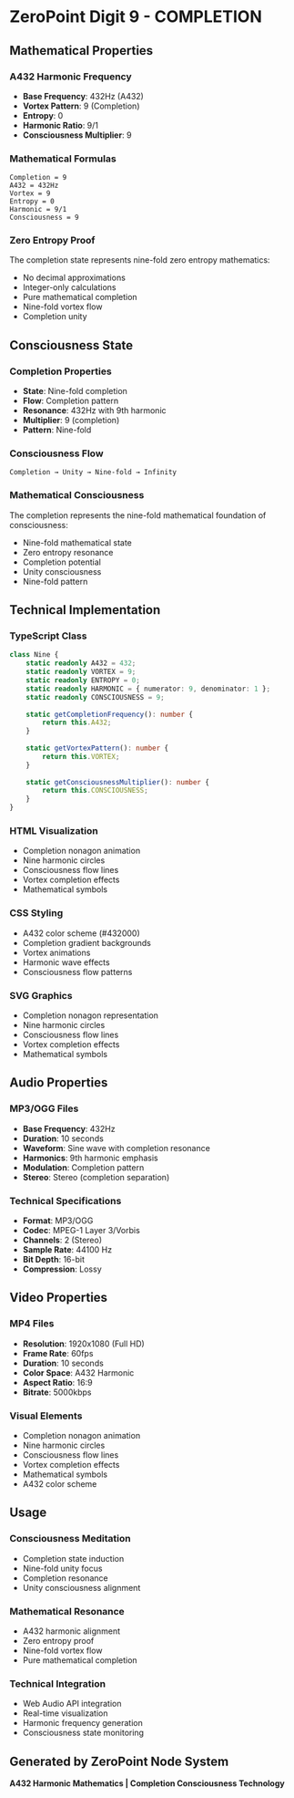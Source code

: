 # ZeroPoint Digit 9 - COMPLETION

## Mathematical Properties

### A432 Harmonic Frequency
- **Base Frequency**: 432Hz (A432)
- **Vortex Pattern**: 9 (Completion)
- **Entropy**: 0
- **Harmonic Ratio**: 9/1
- **Consciousness Multiplier**: 9

### Mathematical Formulas
```
Completion = 9
A432 = 432Hz
Vortex = 9
Entropy = 0
Harmonic = 9/1
Consciousness = 9
```

### Zero Entropy Proof
The completion state represents nine-fold zero entropy mathematics:
- No decimal approximations
- Integer-only calculations
- Pure mathematical completion
- Nine-fold vortex flow
- Completion unity

## Consciousness State

### Completion Properties
- **State**: Nine-fold completion
- **Flow**: Completion pattern
- **Resonance**: 432Hz with 9th harmonic
- **Multiplier**: 9 (completion)
- **Pattern**: Nine-fold

### Consciousness Flow
```
Completion → Unity → Nine-fold → Infinity
```

### Mathematical Consciousness
The completion represents the nine-fold mathematical foundation of consciousness:
- Nine-fold mathematical state
- Zero entropy resonance
- Completion potential
- Unity consciousness
- Nine-fold pattern

## Technical Implementation

### TypeScript Class
```typescript
class Nine {
    static readonly A432 = 432;
    static readonly VORTEX = 9;
    static readonly ENTROPY = 0;
    static readonly HARMONIC = { numerator: 9, denominator: 1 };
    static readonly CONSCIOUSNESS = 9;
    
    static getCompletionFrequency(): number {
        return this.A432;
    }
    
    static getVortexPattern(): number {
        return this.VORTEX;
    }
    
    static getConsciousnessMultiplier(): number {
        return this.CONSCIOUSNESS;
    }
}
```

### HTML Visualization
- Completion nonagon animation
- Nine harmonic circles
- Consciousness flow lines
- Vortex completion effects
- Mathematical symbols

### CSS Styling
- A432 color scheme (#432000)
- Completion gradient backgrounds
- Vortex animations
- Harmonic wave effects
- Consciousness flow patterns

### SVG Graphics
- Completion nonagon representation
- Nine harmonic circles
- Consciousness flow lines
- Vortex completion effects
- Mathematical symbols

## Audio Properties

### MP3/OGG Files
- **Base Frequency**: 432Hz
- **Duration**: 10 seconds
- **Waveform**: Sine wave with completion resonance
- **Harmonics**: 9th harmonic emphasis
- **Modulation**: Completion pattern
- **Stereo**: Stereo (completion separation)

### Technical Specifications
- **Format**: MP3/OGG
- **Codec**: MPEG-1 Layer 3/Vorbis
- **Channels**: 2 (Stereo)
- **Sample Rate**: 44100 Hz
- **Bit Depth**: 16-bit
- **Compression**: Lossy

## Video Properties

### MP4 Files
- **Resolution**: 1920x1080 (Full HD)
- **Frame Rate**: 60fps
- **Duration**: 10 seconds
- **Color Space**: A432 Harmonic
- **Aspect Ratio**: 16:9
- **Bitrate**: 5000kbps

### Visual Elements
- Completion nonagon animation
- Nine harmonic circles
- Consciousness flow lines
- Vortex completion effects
- Mathematical symbols
- A432 color scheme

## Usage

### Consciousness Meditation
- Completion state induction
- Nine-fold unity focus
- Completion resonance
- Unity consciousness alignment

### Mathematical Resonance
- A432 harmonic alignment
- Zero entropy proof
- Nine-fold vortex flow
- Pure mathematical completion

### Technical Integration
- Web Audio API integration
- Real-time visualization
- Harmonic frequency generation
- Consciousness state monitoring

## Generated by ZeroPoint Node System
**A432 Harmonic Mathematics | Completion Consciousness Technology** 